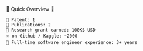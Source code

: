 <!--
**ThisIsIsaac/ThisIsIsaac** is a ✨ _special_ ✨ repository because its `README.md` (this file) appears on your GitHub profile.

Here are some ideas to get you started:

- 🔭 I’m currently working on ...
- 🌱 I’m currently learning ...
- 👯 I’m looking to collaborate on ...
- 🤔 I’m looking for help with ...
- 💬 Ask me about ...
- 📫 How to reach me: ...
- 😄 Pronouns: ...
- ⚡ Fun fact: ...
-->

📌 Quick Overview 📌

    🧪 Patent: 1
    📄 Publications: 2
    🔬 Research grant earned: 100K$ USD
    ⭐ on Github / Kaggle: ~2000 
    💼 Full-time software engineer experience: 3+ years
